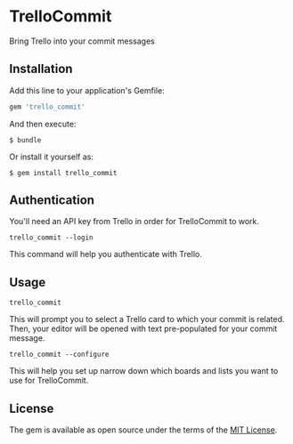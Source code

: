 # TrelloCommit

Bring Trello into your commit messages

## Installation

Add this line to your application's Gemfile:

```ruby
gem 'trello_commit'
```

And then execute:

    $ bundle

Or install it yourself as:

    $ gem install trello_commit

## Authentication

You'll need an API key from Trello in order for TrelloCommit to work.

    trello_commit --login

This command will help you authenticate with Trello.

## Usage

    trello_commit

This will prompt you to select a Trello card to which your commit is
related. Then, your editor will be opened with text pre-populated for
your commit message.

    trello_commit --configure

This will help you set up narrow down which boards and lists you want
to use for TrelloCommit.

## License

The gem is available as open source under the terms of the [MIT License](http://opensource.org/licenses/MIT).
